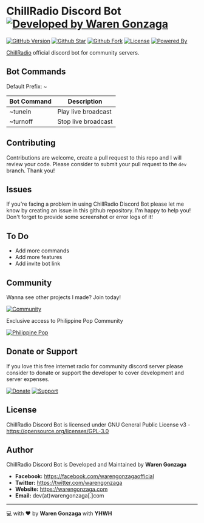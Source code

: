 # ChillRadio Discord Bot [![Developed by Waren Gonzaga](https://img.shields.io/badge/Developed%20by-Waren%20Gonzaga-blue.svg?longCache=true&style=for-the-badge)](https://facebook.com/warengonzagaofficial)

[![GitHub Version](https://img.shields.io/github/release/warengonzaga/chillradio-discord-bot.svg?style=for-the-badge)](https://github.com/WarenGonzaga/chillradio-discord-bot) [![Github Star](https://img.shields.io/github/stars/WarenGonzaga/chillradio-discord-bot.svg?style=for-the-badge)](https://github.com/WarenGonzaga/chillradio-discord-bot) [![Github Fork](https://img.shields.io/github/forks/WarenGonzaga/chillradio-discord-bot.svg?style=for-the-badge)](https://github.com/WarenGonzaga/chillradio-discord-bot) [![License](https://img.shields.io/github/license/WarenGonzaga/chillradio-discord-bot.svg?style=for-the-badge)](https://github.com/WarenGonzaga/chillradio-discord-bot) [![Powered By](https://img.shields.io/badge/Powered%20By-NodeJS-green.svg?style=for-the-badge)](https://nodejs.org)

[ChillRadio](https://chillradio.live) official discord bot for community servers.

## Bot Commands

Default Prefix: ~

| Bot Command | Description |
|---------|-------------|
|~tunein  | Play live broadcast |
|~turnoff | Stop live broadcast |

## Contributing

Contributions are welcome, create a pull request to this repo and I will review your code. Please consider to submit your pull request to the ```dev``` branch. Thank you!

## Issues

If you're facing a problem in using ChillRadio Discord Bot please let me know by creating an issue in this github repository. I'm happy to help you! Don't forget to provide some screenshot or error logs of it!

## To Do

* Add more commands
* Add more features
* Add invite bot link

## Community

Wanna see other projects I made? Join today!

[![Community](https://discordapp.com/api/guilds/659684980137656340/widget.png?style=banner2)](https://bmc.xyz/l/wgofficialds)

Exclusive access to Philippine Pop Community

[![Philippine Pop](https://discordapp.com/api/guilds/696278059719983114/widget.png?style=banner2)](https://discord.gg/Ttceuk2)

## Donate or Support

If you love this free internet radio for community discord server please consider to donate or support the developer to cover development and server expenses.

[![Donate](https://img.shields.io/badge/Donate-PayPal-blue.svg?style=for-the-badge)](https://paypal.me/warengonzagaofficial) [![Support](https://img.shields.io/badge/Support-Buy%20Me%20A%20Coffee-orange.svg?style=for-the-badge)](https://buymeacoff.ee/warengonzaga)

## License

ChillRadio Discord Bot is licensed under GNU General Public License v3 - <https://opensource.org/licenses/GPL-3.0>

## Author

ChillRadio Discord Bot is Developed and Maintained by **Waren Gonzaga**

* **Facebook:** <https://facebook.com/warengonzagaofficial>
* **Twitter:** <https://twitter.com/warengonzaga>
* **Website:** <https://warengonzaga.com>
* **Email:** dev(at)warengonzaga[.]com

---

:computer: with :heart: by **Waren Gonzaga** with **YHWH**

